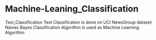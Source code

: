 # Machine-Leaning_Classification
Text_Classification
Text Classification is done on UCI NewsGroup dataset
Naives Bayes Classification Algorithm is used as Machine Learning Algorithm 

